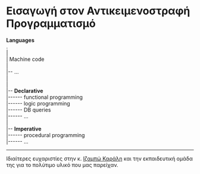 # Εισαγωγή στον Αντικειμενοστραφή Προγραμματισμό

**Languages** <br>
. <br>
| <br>
| Machine code<br>
| <br>
|-- ... <br>
| <br>
| <br>
|-- **Declarative** <br>
|------ functional programming <br>
|------ logic programming <br>
|------ DB queries <br>
|------ ... <br>
| <br>
|-- **Imperative** <br>
|------ procedural programming <br>
|------ ... <br>


---

Ιδιαίτερες ευχαριστίες στην κ. [Ιζαμπώ Καράλη](https://cgi.di.uoa.gr/~izambo/GR.html) και την εκπαιδευτική ομάδα της για το πολύτιμο υλικό που μας παρείχαν.
